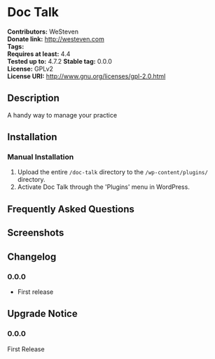 # Doc Talk #
**Contributors:**      WeSteven  
**Donate link:**       http://westeven.com  
**Tags:**  
**Requires at least:** 4.4  
**Tested up to:**      4.7.2 
**Stable tag:**        0.0.0  
**License:**           GPLv2  
**License URI:**       http://www.gnu.org/licenses/gpl-2.0.html  

## Description ##

A handy way to manage your practice

## Installation ##

### Manual Installation ###

1. Upload the entire `/doc-talk` directory to the `/wp-content/plugins/` directory.
2. Activate Doc Talk through the 'Plugins' menu in WordPress.

## Frequently Asked Questions ##


## Screenshots ##


## Changelog ##

### 0.0.0 ###
* First release

## Upgrade Notice ##

### 0.0.0 ###
First Release
